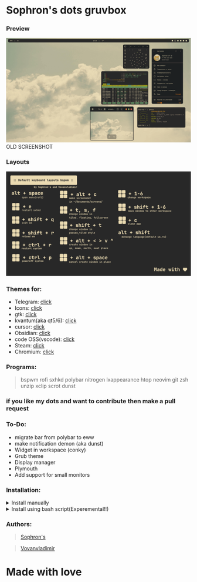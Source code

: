 # Sophron's dots gruvbox

### Preview
![screen](screen.png)
OLD SCREENSHOT

### Layouts
![layouts](layouts.png)

### Themes for:
 - Telegram: [click](https://github.com/indev29/telegram-gruvbox)
 - Icons: [click](https://github.com/SylEleuth/gruvbox-plus-icon-pack)
 - gtk: [click](https://github.com/Fausto-Korpsvart/Gruvbox-GTK-Theme)
 - kvantum(aka qt5/6): [click](https://github.com/sachnr/gruvbox-kvantum-themes)
 - cursor: [click](https://store.kde.org/p/1818760)
 - Obsidian: [click](https://github.com/insanum/obsidian_gruvbox)
 - code OSS(vscode): [click](https://github.com/jdinhify/vscode-theme-gruvbox)
 - Steam: [click](https://flathub.org/apps/io.github.Foldex.AdwSteamGtk)
 - Chromium: [click](https://chromewebstore.google.com/detail/gruvbox-material-dark/fjofdcgahcnlkdjapcbeonbnmjdnfcki)

### Programs:
 > bspwm rofi sxhkd polybar nitrogen lxappearance htop neovim git zsh unzip xclip scrot dunst

### if you like my dots and want to contribute then make a pull request
### To-Do:
 - migrate bar from polybar to eww
 - make notification demon (aka dunst)
 - Widget in workspace (conky)
 - Grub theme
 - Display manager
 - Plymouth
 - Add support for small monitors

### Installation:
<details>
 <summary>Install manually</summary>
 
```bash
# * Create folders for installing themes,icons,configs
mkdir ~/.config
mkdir ~/.icons
mkdir ~/.themes
mkdir ~/.fonts

# * Clone the repo in any folder
git clone https://github.com/sophragoz/bspwm
cd bspwm

# * Copy .config and .xinitrc folder in ~/ directory
cp -r .config ~/
cp -r .xinitrc ~/

# * Install plug-vim, and Install plugin theme
curl -fLo ~/.vim/autoload/plug.vim --create-dirs \
    https://raw.githubusercontent.com/junegunn/vim-plug/master/plug.vim
# :PlugInstall
# :wq

# * Make executable bspwmrc, .xinitrc and sxhkdrc for starting wm
chmod +x ~/.config/bspwm/bspwmrc
chmod +x ~/.config/sxhkd/sxhkdrc
chmod +x ~/.xinitrc

# * Download cursor, icons, themes, fonts
mkdir tmp-folder
cd tmp-folder
wget https://github.com/SylEleuth/gruvbox-plus-icon-pack/releases/download/v6.1.1/gruvbox-plus-icon-pack-6.1.1.zip # icon theme
wget https://github.com/sainnhe/capitaine-cursors/releases/download/r5/Linux.zip # cursor theme
git clone https://github.com/Fausto-Korpsvart/Gruvbox-GTK-Theme # gtk theme(qt you can install it later if you need it)
wget https://download.jetbrains.com/fonts/JetBrainsMono-2.304.zip # defaults fonts
wget https://github.com/ryanoasis/nerd-fonts/releases/download/v3.3.0/NerdFontsSymbolsOnly.zip # fonts for symbols

# * Unpack archives
unzip gruvbox-plus-icon-pack-6.1.1.zip
unzip Linux.zip
unzip JetBrainsMono-2.304.zip
unzip NerdFontsSymbolsOnly.zip

# * Install and copy themes/fonts
# * For your convenience, the names of the directories within the topics will be shortened
cp -r Gruvbox-Plus-Dark ~/.icons/icon
cp -r Capitaine\ Cursors\ \(Gruvbox\)\ -\ White/ ~/.icons/cursor
rm -r fonts/ttf/JetBrainsMonoNL-* #OPTIONAL! because you might need it
cp -r fonts/ttf/* ~/.fonts/
cp -r SymbolsNerdFontMono-Regular.ttf ~/.fonts/

# * Install defualt gruvbox gtk theme(using bash script)
cd Gruvbox-GTK-Theme/themes
chmod +x install.sh
./install.sh -t default

# * (Optional) Install qt theme
wget https://github.com/sachnr/gruvbox-kvantum-themes/releases/download/1.1/Gruvbox-Dark-Blue.tar.gz
tar -xfv Gruvbox-Dark-blue.tar.gz
# go to kvantum manager, and select the directory with this theme and install.
# then select it from the list of installed ones
# Done!

# * Cleaning tmp files
clear
rm -rf ~/tmp-folder

# ! Themes won't install themselves, so go to lxappearance and select theme/icons/cursor, as well as font

# * Done! Have a nice day!
```

</details>
<details>
  <summary> Install using bash script(Experemental!!)</summary>

#### Supported distros in package manager:
 - apt/apt-get(Debian based)
 - pacman(Arch based)
 - zypper
 - xbps
##### if the bash script does not work, or there is no support for your distribution, please write in issue.
```bash
curl -sSL -o script.sh https://raw.githubusercontent.com/soprhagoz/bspwm/main/installer.sh && chmod +x installer.sh && ./installer.sh
```

</details>

### Authors:
> [Sophron's](https://github.com/sophragoz)

> [Vovanvladimir](https://github.com/Vovanvladimir)

# Made with love
